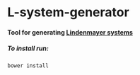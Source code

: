 # L-system-generator

#### Tool for generating [Lindenmayer systems](http://en.wikipedia.org/wiki/L-system)

##### To install run:

`bower install`
